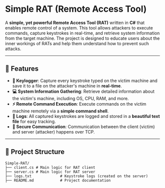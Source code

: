 # **Simple RAT (Remote Access Tool)**

A **simple, yet powerful Remote Access Tool (RAT)** written in **C#** that enables remote control of a system. This tool allows attackers to execute commands, capture keystrokes in real-time, and retrieve system information from the target machine. The project is designed to educate users about the inner workings of RATs and help them understand how to prevent such attacks.

---

## **🚀 Features**

- **🔑 Keylogger**: Capture every keystroke typed on the victim machine and save it to a file on the attacker's machine in **real-time**.
- **💻 System Information Gathering**: Retrieve detailed information about the victim's machine, including OS, CPU, RAM, and more.
- **⚡ Remote Command Execution**: Execute commands on the victim machine remotely via a **simple command shell**.
- **📜 Logs**: All captured keystrokes are logged and stored in a **beautiful text file** for easy tracking.
- **🔐 Secure Communication**: Communication between the client (victim) and server (attacker) happens over TCP.

---

## **📂 Project Structure**

```plaintext
Simple-RAT/
├── client.cs # Main logic for RAT client
├── server.cs # Main logic for RAT server
├── logs.txt             # Keystroke logs (created on the server)
├── README.md            # Project documentation
